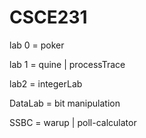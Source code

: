 # CSCE231

lab 0 = poker

lab 1 = quine | processTrace

lab2 = integerLab

DataLab = bit manipulation

SSBC = warup | poll-calculator 
